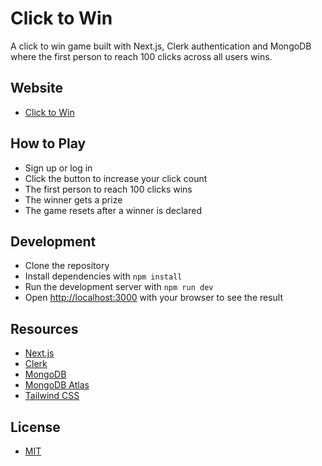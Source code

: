 # Click to Win

A click to win game built with Next.js, Clerk authentication and MongoDB where the first person to reach 100 clicks across all users wins.

## Website

- [Click to Win](https://click-to-win-coral.vercel.app/)

## How to Play

- Sign up or log in
- Click the button to increase your click count
- The first person to reach 100 clicks wins
- The winner gets a prize
- The game resets after a winner is declared

## Development

- Clone the repository
- Install dependencies with `npm install`
- Run the development server with `npm run dev`
- Open [http://localhost:3000](http://localhost:3000) with your browser to see the result

## Resources

- [Next.js](https://nextjs.org/)
- [Clerk](https://clerk.com/nextjs-authentication)
- [MongoDB](https://www.mongodb.com/)
- [MongoDB Atlas](https://www.mongodb.com/products/platform/atlas-database)
- [Tailwind CSS](https://tailwindcss.com/)

## License

- [MIT](LICENSE.md)
